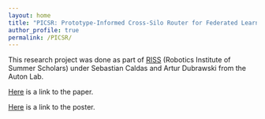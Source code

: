 ```yaml
---
layout: home
title: "PICSR: Prototype-Informed Cross-Silo Router for Federated Learning"
author_profile: true
permalink: /PICSR/
---
```


This research project was done as part of [RISS](https://riss.ri.cmu.edu/) (Robotics Institute of Summer Scholars) under Sebastian Caldas and Artur Dubrawski from the Auton Lab.

[Here](https://drive.google.com/file/d/132vjSufOGpaWbJvxiIGX2mbYh7N1wkzb/view?usp=sharing) is a link to the paper.

[Here](https://drive.google.com/file/d/1krIOFwCzxOISIc1TfTYx2QV9pk8GTIfb/view?usp=sharing) is a link to the poster.

<!---[Here](https://drive.google.com/file/d/1SbfAWetTKCY7mHq3tg64QeFw200JQXop/view?usp=sharing) is a link to the video.--->

